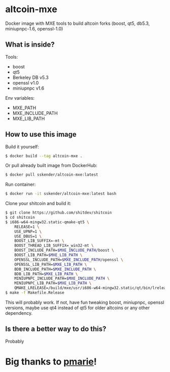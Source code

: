 # altcoin-mxe
Docker image with MXE tools to build altcoin forks (boost, qt5, db5.3, miniupnpc-1.6, openssl-1.0)

## What is inside?

Tools:
 - boost
 - qt5
 - Berkeley DB v5.3
 - openssl v1.0
 - miniupnpc v1.6

Env variables:
 - MXE_PATH
 - MXE_INCLUDE_PATH
 - MXE_LIB_PATH

## How to use this image

Build it yourself:
```bash
$ docker build --tag altcoin-mxe .
```

Or pull already built image from DockerHub:
```bash
$ docker pull sskender/altcoin-mxe:latest
```

Run container:
```bash
$ docker run -it sskender/altcoin-mxe:latest bash
```

Clone your shitcoin and build it:
```bash
$ git clone https://github.com/shitdev/shitcoin
$ cd shitcoin
$ i686-w64-mingw32.static-qmake-qt5 \
	RELEASE=1 \
	USE_UPNP=1 \
	USE_DBUS=1 \
	BOOST_LIB_SUFFIX=-mt \
	BOOST_THREAD_LIB_SUFFIX=_win32-mt \
	BOOST_INCLUDE_PATH=$MXE_INCLUDE_PATH/boost \
	BOOST_LIB_PATH=$MXE_LIB_PATH \
	OPENSSL_INCLUDE_PATH=$MXE_INCLUDE_PATH/openssl \
	OPENSSL_LIB_PATH=$MXE_LIB_PATH \
	BDB_INCLUDE_PATH=$MXE_INCLUDE_PATH \
	BDB_LIB_PATH=$MXE_LIB_PATH \
	MINIUPNPC_INCLUDE_PATH=$MXE_INCLUDE_PATH \
	MINIUPNPC_LIB_PATH=$MXE_LIB_PATH \
	QMAKE_LRELEASE=/build/mxe/usr/i686-w64-mingw32.static/qt/bin/lrelease shitcoin-qt.pro
$ make -f Makefile.Release
```

This will probably work. If not, have fun tweaking boost, miniupnpc, openssl versions, maybe use qt4 instead of qt5 for older altcoins or any other dependency.

## Is there a better way to do this?

Probably

# Big thanks to [pmarie](https://hub.docker.com/u/pmarie)!
